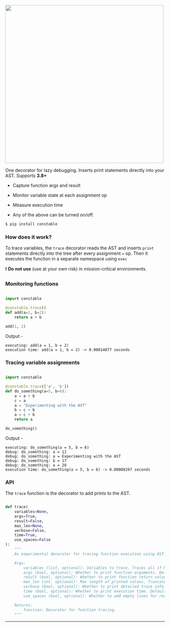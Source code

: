 <p align="left">
    <img src="https://github.com/saurabh0719/constable/assets/127945292/80cf03c8-af53-4161-9a47-b9acbc9bb413" width=500>
</p>

One decorator for lazy debugging. Inserts print statements directly into your AST. Supports **3.8+**

- Capture function args and result

- Monitor variable state at each assignment op

- Measure execution time

- Any of the above can be turned on/off.


```sh
$ pip install constable
```

### How does it work?

To trace variables, the `trace` decorator reads the AST and inserts `print` statements directly into the tree after every assignment `=` op. Then it executes the function in a separate namespace using `exec`

:exclamation: **Do not use** (use at your own risk) in mission-critical environments.


### Monitoring functions

```python

import constable

@constable.trace()
def add(a=1, b=2):
    return a + b

add(1, 2)

```

Output - 

```
executing: add(a = 1, b = 2)
execution time: add(a = 1, b = 2) -> 0.00014877 seconds
```

### Tracing variable assignments 

```python

import constable

@constable.trace(['a', 'b'])
def do_something(a=5, b=6):
    a = a + b
    c = a
    a = "Experimenting with the AST"
    b = c + b
    a = c + b
    return a

do_something()

```

Output -

```
executing: do_something(a = 5, b = 6)
debug: do_something: a = 11
debug: do_something: a = Experimenting with the AST
debug: do_something: b = 17
debug: do_something: a = 28
execution time: do_something(a = 5, b = 6) -> 0.00008297 seconds
```

### API

The `trace` function is the decorator to add prints to the AST.

```python

def trace(
    variables=None,
    args=True,
    result=False,
    max_len=None,
    verbose=False,
    time=True,
    use_spaces=False
):
    """
    An experimental decorator for tracing function execution using AST.

    Args:
        variables (list, optional): Variables to trace. Traces all if None. Default is None.
        args (bool, optional): Whether to print function arguments. Default is True.
        result (bool, optional): Whether to print function return value. Default is False.
        max_len (int, optional): Max length of printed values. Truncates if exceeded. Default is None.
        verbose (bool, optional): Whether to print detailed trace info. Default is False.
        time (bool, optional): Whether to print execution time. Default is True.
        use_spaces (bool, optional): Whether to add empty lines for readability. Default is False.

    Returns:
        function: Decorator for function tracing.
    """

```
<hr>

